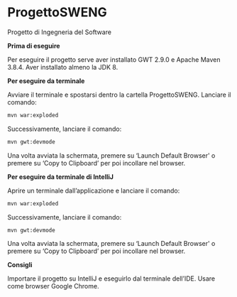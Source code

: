 # ProgettoSWENG
Progetto di Ingegneria del Software

**Prima di eseguire**

Per eseguire il progetto serve aver installato GWT 2.9.0 e Apache Maven 3.8.4.
Aver installato almeno la JDK 8. 

**Per eseguire da terminale**

Avviare il terminale e spostarsi dentro la cartella ProgettoSWENG.
Lanciare il comando:
```sh
mvn war:exploded
```

Successivamente, lanciare il comando:
```sh
mvn gwt:devmode
```
Una volta avviata la schermata, premere su ‘Launch Default Browser' o premere su ‘Copy to Clipboard’ per poi incollare nel browser.

**Per eseguire da terminale di IntelliJ**

Aprire un terminale dall’applicazione e lanciare il comando:
```sh
mvn war:exploded
```
Successivamente, lanciare il comando: 
```sh
mvn gwt:devmode
```
Una volta avviata la schermata, premere su ‘Launch Default Browser' o premere su ‘Copy to Clipboard’ per poi incollare nel browser.

**Consigli**

Importare il progetto su IntelliJ e eseguirlo dal terminale dell’IDE.
Usare come browser Google Chrome.

